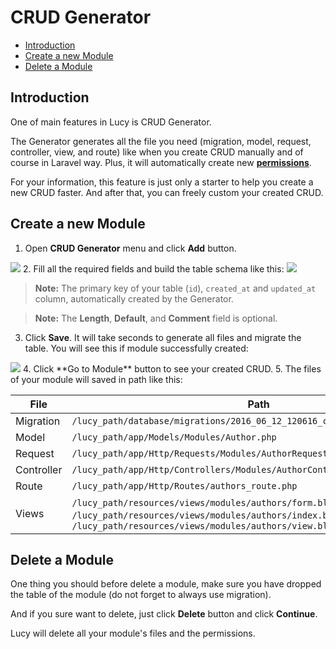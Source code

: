 # CRUD Generator

- [Introduction](#introduction)
- [Create a new Module](#create)
- [Delete a Module](#delete)

<a name="introduction"></a>
## Introduction
One of main features in Lucy is CRUD Generator.

The Generator generates all the file you need (migration, model, request, controller, view, and route) like when you create CRUD manually and of course in Laravel way. Plus, it will automatically create new [**permissions**](/docs/permissions).

For your information, this feature is just only a starter to help you create a new CRUD faster. And after that, you can freely custom your created CRUD.

<a name="create"></a>
## Create a new Module

1. Open **CRUD Generator** menu and click **Add** button.
<img src="/storage/docs/01-crud.jpeg" class="img-responsive img-rounded">
2. Fill all the required fields and build the table schema like this:
<img src="/storage/docs/02-crud.jpeg" class="img-responsive img-rounded">

   > **Note:** The primary key of your table (`id`), `created_at` and `updated_at` column, automatically created by the Generator.
   
   > **Note:** The **Length**, **Default**, and **Comment** field is optional.
3. Click **Save**. It will take seconds to generate all files and migrate the table. You will see this if module successfully created:
<img src="/storage/docs/03-crud.jpeg" class="img-responsive img-rounded">
4. Click **Go to Module** button to see your created CRUD.
5. The files of your module will saved in path like this:

   File | Path
   --- | ---
   Migration | `/lucy_path/database/migrations/2016_06_12_120616_create_authors_table.php`
   Model | `/lucy_path/app/Models/Modules/Author.php`
   Request | `/lucy_path/app/Http/Requests/Modules/AuthorRequest.php`
   Controller | `/lucy_path/app/Http/Controllers/Modules/AuthorController.php`
   Route | `/lucy_path/app/Http/Routes/authors_route.php`
   Views | `/lucy_path/resources/views/modules/authors/form.blade.php`, `/lucy_path/resources/views/modules/authors/index.blade.php`, `/lucy_path/resources/views/modules/authors/view.blade.php`

<a name="delete"></a>
## Delete a Module

One thing you should before delete a module, make sure you have dropped the table of the module (do not forget to always use migration).

And if you sure want to delete, just click **Delete** button and click **Continue**.

Lucy will delete all your module's files and the permissions.
